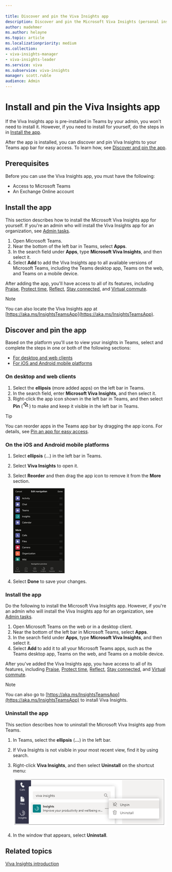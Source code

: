 ```yaml
---

title: Discover and pin the Viva Insights app
description: Discover and pin the Microsoft Viva Insights (personal insights) app 
author: madehmer
ms.author: helayne
ms.topic: article
ms.localizationpriority: medium 
ms.collection: 
- viva-insights-manager
- viva-insights-leader
ms.service: viva
ms.subservice: viva-insights
manager: scott.ruble
audience: Admin
---
```


# Install and pin the Viva Insights app

If the Viva Insights app is pre-installed in Teams by your admin, you won't need to install it. However, if you need to install for yourself, do the steps in in [Install the app](#install-the-app).

After the app is installed, you can discover and pin Viva Insights to your Teams app bar for easy access. To learn how, see [Discover and pin the app](#discover-and-pin-the-app).

## Prerequisites

Before you can use the Viva Insights app, you must have the following:

* Access to Microsoft Teams
* An Exchange Online account

## Install the app

This section describes how to install the Microsoft Viva Insights app for yourself. If you're an admin who will install the Viva Insights app for an organization, see [Admin tasks](viva-teams-app-admin-tasks.md).  

1. Open Microsoft Teams.
2. Near the bottom of the left bar in Teams, select **Apps**.
3. In the search field under **Apps**, type **Microsoft Viva Insights**, and then select it.
4. Select **Add** to add the Viva Insights app to all available versions of Microsoft Teams, including the Teams desktop app, Teams on the web, and Teams on a mobile device.

After adding the app, you'll have access to all of its features, including [Praise](viva-insights-praise.md), [Protect time](viva-insights-protect-time.md), [Reflect](viva-insights-reflect.md), [Stay connected](viva-insights-stay-connected.md), and [Virtual commute](viva-insights-virtual-commute.md).

>[!Note]
>You can also locate the Viva Insights app at [https://aka.ms/InsightsTeamsApp](https://aka.ms/InsightsTeamsApp).

## Discover and pin the app

Based on the platform you'll use to view your insights in Teams, select and complete the steps in one or both of the following sections:

* [For desktop and web clients](#on-desktop-and-web-clients)
* [For iOS and Android mobile platforms](#on-the-ios-and-android-mobile-platforms)

### On desktop and web clients

1. Select the **ellipsis** (more added apps) on the left bar in Teams.
2. In the search field, enter **Microsoft Viva Insights**, and then select it.
3. Right-click the app icon shown in the left bar in Teams, and then select **Pin** (![Pin an app.](Images/pin.png)) to make and keep it visible in the left bar in Teams.

>[!Tip]
>You can reorder apps in the Teams app bar by dragging the app icons. For details, see [Pin an app for easy access](https://support.microsoft.com/office/pin-an-app-for-easy-access-3045fd44-6604-4ba7-8ecc-1c0d525e89ec).

### On the iOS and Android mobile platforms

1. Select **ellipsis** (...) in the left bar in Teams.  
2. Select **Viva Insights** to open it.
3. Select **Reorder** and then drag the app icon to remove it from the **More** section.

   ![Reorder android app icon.](Images/ios-android.png)

4. Select **Done** to save your changes.

### Install the app

Do the following to install the Microsoft Viva Insights app. However, if you're an admin who will install the Viva Insights app for an organization, see [Admin tasks](viva-teams-app-admin-tasks.md).  

1. Open Microsoft Teams on the web or in a desktop client.
2. Near the bottom of the left bar in Microsoft Teams, select **Apps**.
3. In the search field under **Apps**, type **Microsoft Viva Insights**, and then select it.
4. Select **Add** to add it to all your Microsoft Teams apps, such as the Teams desktop app, Teams on the web, and Teams on a mobile device.

After you've added the Viva Insights app, you have access to all of its features, including [Praise](viva-insights-praise.md), [Protect time](viva-insights-protect-time.md), [Reflect](viva-insights-reflect.md), [Stay connected](viva-insights-stay-connected.md), and [Virtual commute](viva-insights-virtual-commute.md).

>[!Note]
>You can also go to [https://aka.ms/InsightsTeamsApp](https://aka.ms/InsightsTeamsApp) to install Viva Insights.

### Uninstall the app

This section describes how to uninstall the Microsoft Viva Insights app from Teams.

1. In Teams, select the **ellipsis** (**...**) in the left bar.
2. If Viva Insights is not visible in your most recent view, find it by using search.
3. Right-click **Viva Insights**, and then select **Uninstall** on the shortcut menu:

   ![Shortcut menu -- select Uninstall](Images/option-menu.png)

4. In the window that appears, select **Uninstall**.

## Related topics

[Viva Insights introduction](viva-teams-app.md)
